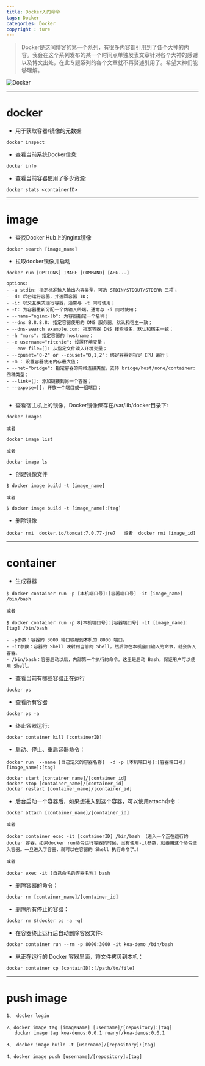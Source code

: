 ```yaml
---
title: Docker入门命令
tags: Docker
categories: Docker
copyright : ture
---
```


> Docker是这间博客的第一个系列，有很多内容都引用到了各个大神的内容。我会在这个系列发布的某一个时间点单独发表文章针对各个大神的感谢以及博文出处，在此专题系列的各个文章就不再赘述引用了。希望大神们能够理解。


![Docker](http://p95stksgt.bkt.clouddn.com/docker01.png)

---

# docker

- 用于获取容器/镜像的元数据

```
docker inspect

```

- 查看当前系统Docker信息:

```
docker info

```

- 查看当前容器使用了多少资源:

```
docker stats <containerID>

```

---

# image

- 查找Docker Hub上的nginx镜像

```
docker search [image_name]

```

- 拉取docker镜像并启动

```
docker run [OPTIONS] IMAGE [COMMAND] [ARG...]

options:
- -a stdin: 指定标准输入输出内容类型，可选 STDIN/STDOUT/STDERR 三项；
- -d: 后台运行容器，并返回容器 ID；
- -i: 以交互模式运行容器，通常与 -t 同时使用；
- -t: 为容器重新分配一个伪输入终端，通常与 -i 同时使用；
- --name="nginx-lb": 为容器指定一个名称；
- --dns 8.8.8.8: 指定容器使用的 DNS 服务器，默认和宿主一致；
- --dns-search example.com: 指定容器 DNS 搜索域名，默认和宿主一致；
- -h "mars": 指定容器的 hostname；
- -e username="ritchie": 设置环境变量；
- --env-file=[]: 从指定文件读入环境变量；
- --cpuset="0-2" or --cpuset="0,1,2": 绑定容器到指定 CPU 运行；
- -m : 设置容器使用内存最大值；
- --net="bridge": 指定容器的网络连接类型，支持 bridge/host/none/container: 四种类型；
- --link=[]: 添加链接到另一个容器；
- --expose=[]: 开放一个端口或一组端口；


```

- 查看宿主机上的镜像，Docker镜像保存在/var/lib/docker目录下:

```
docker images

或者

docker image list

或者

docker image ls

```

- 创建镜像文件

```
$ docker image build -t [image_name]

或者

$ docker image build -t [image_name]:[tag]

```

- 删除镜像

```
docker rmi  docker.io/tomcat:7.0.77-jre7   或者  docker rmi [image_id]

```

---


# container

- 生成容器

```
$ docker container run -p [本机端口号]:[容器端口号] -it [image_name] /bin/bash

或者

$ docker container run -p 8[本机端口号]:[容器端口号] -it [image_name]:[tag] /bin/bash

```

```
- -p参数：容器的 3000 端口映射到本机的 8000 端口。
- -it参数：容器的 Shell 映射到当前的 Shell，然后你在本机窗口输入的命令，就会传入容器。
- /bin/bash：容器启动以后，内部第一个执行的命令。这里是启动 Bash，保证用户可以使用 Shell。

```

- 查看当前有哪些容器正在运行

```
docker ps

```

- 查看所有容器

```
docker ps -a

```

- 终止容器运行:

```
docker container kill [containerID]

```


- 启动、停止、重启容器命令：

```
docker run  --name [自己定义的容器名称]  -d -p [本机端口号]:[容器端口号] [image_name]:[tag]

docker start [container_name]/[container_id]
docker stop [container_name]/[container_id]
docker restart [container_name]/[container_id]

```

- 后台启动一个容器后，如果想进入到这个容器，可以使用attach命令：

```
docker attach [container_name]/[container_id]

或者

docker container exec -it [containerID] /bin/bash （进入一个正在运行的 docker 容器。如果docker run命令运行容器的时候，没有使用-it参数，就要用这个命令进入容器。一旦进入了容器，就可以在容器的 Shell 执行命令了。）

或者

docker exec -it [自己命名的容器名称] bash

```

- 删除容器的命令：

```
docker rm [container_name]/[container_id]

```

- 删除所有停止的容器：

```
docker rm $(docker ps -a -q)

```

- 在容器终止运行后自动删除容器文件:

```
docker container run --rm -p 8000:3000 -it koa-demo /bin/bash

```

- 从正在运行的 Docker 容器里面，将文件拷贝到本机：

```
docker container cp [containID]:[/path/to/file]

```

---

# push image

```
1、 docker login

2、docker image tag [imageName] [username]/[repository]:[tag]
   docker image tag koa-demos:0.0.1 ruanyf/koa-demos:0.0.1

3、 docker image build -t [username]/[repository]:[tag]

4、docker image push [username]/[repository]:[tag]

```